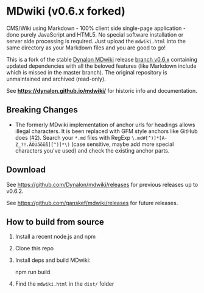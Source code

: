 # MDwiki (v0.6.x forked)

CMS/Wiki using Markdown - 100% client side single-page application - done purely JavaScript and HTML5. No special software installation or server side processing is required. Just upload the `mdwiki.html` into the same directory as your Markdown files and you are good to go!

This is a fork of the stable [Dynalon MDwiki](https://github.com/Dynalon/mdwiki#mdwiki) release [branch v0.6.x](https://github.com/Dynalon/mdwiki/tree/0.6.x) containing updated dependencies with all the beloved features (like Markdown include which is missed in the master branch). The original repository is unmaintained and archived (read-only).

See **<https://dynalon.github.io/mdwiki/>** for historic info and documentation.

## Breaking Changes

* The formerly MDwiki implementation of anchor urls for headings allows illegal characters. It is been replaced with GFM style anchors like GitHub does (#2). Search your `*.md` files with RegExp `\.md#[^)]*[A-Z_?!.ÄÖÜäöüß][^)]*\)` (case sensitive, maybe add more special characters you've used) and check the existing anchor parts.


## Download

See <https://github.com/Dynalon/mdwiki/releases> for previous releases up to v0.6.2.

See <https://github.com/ganskef/mdwiki/releases> for future releases.


## How to build from source

1. Install a recent node.js and npm
2. Clone this repo
3. Install deps and build MDwiki:

    npm run build

4. Find the `mdwiki.html` in the `dist/` folder
